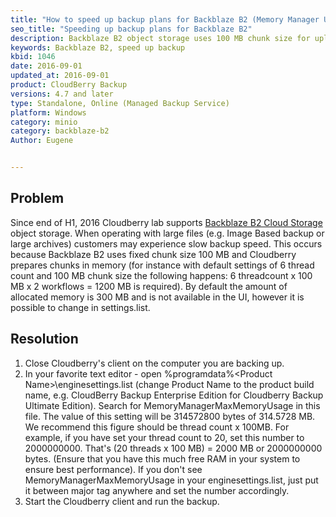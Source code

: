 ```yaml
---
title: "How to speed up backup plans for Backblaze B2 (Memory Manager Usage)"
seo_title: "Speeding up backup plans for Backblaze B2"
description: Backblaze B2 object storage uses 100 MB chunk size for upload large objects, what can cause slow speed for sizes larger 100Mb or lots of files at the same time.
keywords: Backblaze B2, speed up backup
kbid: 1046
date: 2016-09-01
updated_at: 2016-09-01
product: CloudBerry Backup
versions: 4.7 and later
type: Standalone, Online (Managed Backup Service)
platform: Windows
category: minio
category: backblaze-b2
Author: Eugene


---
```

## Problem

Since end of H1, 2016 Cloudberry lab supports [Backblaze B2 Cloud Storage][7d0281d4] object storage. When operating with large files (e.g. Image Based backup or large archives) customers may experience slow backup speed. This occurs because Backblaze B2 uses fixed chunk size 100 MB and Cloudberry prepares chunks in memory (for instance with default settings of 6 thread count and 100 MB chunk size the following happens: 6 threadcount x 100 MB x 2 workflows = 1200 MB is required). By default the amount of allocated memory is 300 MB and is not available in the UI, however it is possible to change in settings.list.

  [7d0281d4]: https://www.backblaze.com/b2/cloud-storage.html "Backblack B2 Cloud storage"

## Resolution

1. Close Cloudberry's client on the computer you are backing up.
2. In your favorite text editor - open %programdata%\<Product Name>\enginesettings.list (change Product Name to the product build name, e.g. CloudBerry Backup Enterprise Edition for Cloudberry Backup Ultimate Edition). Search for MemoryManagerMaxMemoryUsage in this file. The value of this setting will be 314572800 bytes of 314.5728 MB. We recommend this figure should be thread count x 100MB. For example, if you have set your thread count to 20, set this number to 2000000000. That's (20 threads x 100 MB) = 2000 MB or 2000000000 bytes. (Ensure that you have this much free RAM in your system to ensure best performance). If you don't see MemoryManagerMaxMemoryUsage in your enginesettings.list, just put it between major tag <EngineSettings> anywhere and set the number accordingly.
3. Start the Cloudberry client and run the backup.
